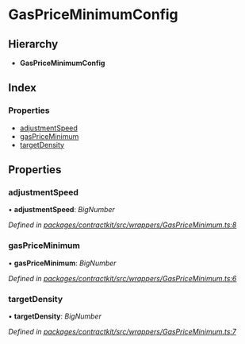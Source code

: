 # GasPriceMinimumConfig

## Hierarchy

* **GasPriceMinimumConfig**

## Index

### Properties

* [adjustmentSpeed](_wrappers_gaspriceminimum_.gaspriceminimumconfig.md#adjustmentspeed)
* [gasPriceMinimum](_wrappers_gaspriceminimum_.gaspriceminimumconfig.md#gaspriceminimum)
* [targetDensity](_wrappers_gaspriceminimum_.gaspriceminimumconfig.md#targetdensity)

## Properties

### adjustmentSpeed

• **adjustmentSpeed**: _BigNumber_

_Defined in_ [_packages/contractkit/src/wrappers/GasPriceMinimum.ts:8_](https://github.com/celo-org/celo-monorepo/blob/master/packages/contractkit/src/wrappers/GasPriceMinimum.ts#L8)

### gasPriceMinimum

• **gasPriceMinimum**: _BigNumber_

_Defined in_ [_packages/contractkit/src/wrappers/GasPriceMinimum.ts:6_](https://github.com/celo-org/celo-monorepo/blob/master/packages/contractkit/src/wrappers/GasPriceMinimum.ts#L6)

### targetDensity

• **targetDensity**: _BigNumber_

_Defined in_ [_packages/contractkit/src/wrappers/GasPriceMinimum.ts:7_](https://github.com/celo-org/celo-monorepo/blob/master/packages/contractkit/src/wrappers/GasPriceMinimum.ts#L7)

